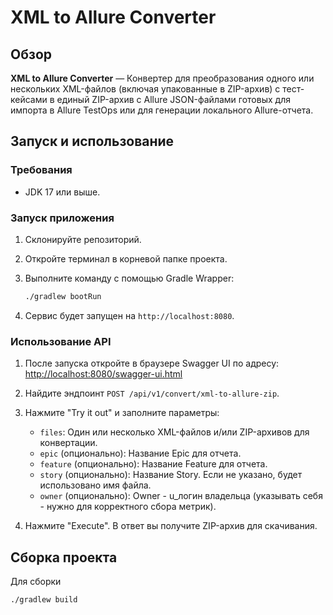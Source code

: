 # XML to Allure Converter

## Обзор

**XML to Allure Converter** — Конвертер для преобразования одного или нескольких XML-файлов (включая упакованные в ZIP-архив) с тест-кейсами в единый ZIP-архив с Allure JSON-файлами готовых для импорта в Allure TestOps или для генерации локального Allure-отчета.

## Запуск и использование

### Требования

-   JDK 17 или выше.

### Запуск приложения

1.  Склонируйте репозиторий.
2.  Откройте терминал в корневой папке проекта.
3.  Выполните команду с помощью Gradle Wrapper:

    ```bash
    ./gradlew bootRun
    ```
4.  Сервис будет запущен на `http://localhost:8080`.

### Использование API

1.  После запуска откройте в браузере Swagger UI по адресу:
    [http://localhost:8080/swagger-ui.html](http://localhost:8080/swagger-ui.html)

2.  Найдите эндпоинт `POST /api/v1/convert/xml-to-allure-zip`.

3.  Нажмите "Try it out" и заполните параметры:
    -   `files`: Один или несколько XML-файлов и/или ZIP-архивов для конвертации.
    -   `epic` (опционально): Название Epic для отчета.
    -   `feature` (опционально): Название Feature для отчета.
    -   `story` (опционально): Название Story. Если не указано, будет использовано имя файла.
    -   `owner` (опционально): Owner - u_логин владельца (указывать себя - нужно для корректного сбора метрик). 

4.  Нажмите "Execute". В ответ вы получите ZIP-архив для скачивания.

## Сборка проекта

Для сборки 

```bash
./gradlew build